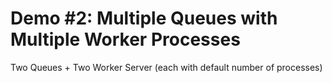 # Demo #2: Multiple Queues with Multiple Worker Processes

Two Queues + Two Worker Server (each with default number of processes)
